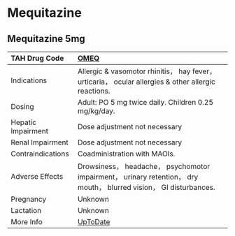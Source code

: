 # Mequitazine

## Mequitazine 5mg

| TAH Drug Code      | [OMEQ](https://www.tahsda.org.tw/drugs/hissearch.php?drug_code=OMEQ)                                               |
|:-------------------|:-------------------------------------------------------------------------------------------------------------------|
| Indications        | Allergic & vasomotor rhinitis， hay fever， urticaria， ocular allergies & other allergic reactions.               |
| Dosing             | Adult: PO 5 mg twice daily. Children 0.25 mg/kg/day.                                                               |
| Hepatic Impairment | Dose adjustment not necessary                                                                                      |
| Renal Impairment   | Dose adjustment not necessary                                                                                      |
| Contraindications  | Coadministration with MAOIs.                                                                                       |
| Adverse Effects    | Drowsiness， headache， psychomotor impairment， urinary retention， dry mouth， blurred vision， GI disturbances. |
| Pregnancy          | Unknown                                                                                                            |
| Lactation          | Unknown                                                                                                            |
| More Info          | [UpToDate](https://www.uptodate.com/contents/mequitazine-drug-information)                                         |

